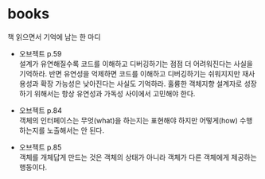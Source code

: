 # books
책 읽으면서 기억에 남는 한 마디

- 오브젝트 p.59 <br>
설계가 유연해질수록 코드를 이해하고 디버깅하기는 점점 더 어려워진다는 사실을 기억하라. 반면 유연성을 억제하면 코드를 이해하고 디버깅하기는 쉬워지지만 재사용성과 확장 가능성은 낮아진다는 사실도 기억하라. 훌륭한 객체지향 설계자로 성장하기 위해서는 항상 유연성과 가독성 사이에서 고민해야 한다.

- 오브젝트 p.84 <br>
객체의 인터페이스는 무엇(what)을 하는지는 표현해야 하지만 어떻게(how) 수행하는지를 노출해서는 안 된다.

- 오브젝트 p.85 <br>
객체를 개체답게 만드는 것은 객체의 상태가 아니라 객체가 다른 객체에게 제공하는 행동이다.